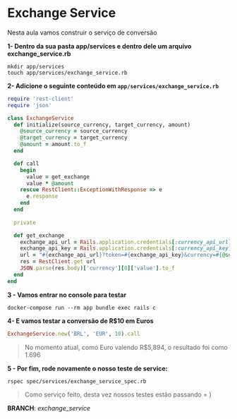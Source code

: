 # Exchange Service

Nesta aula vamos construir o serviço de conversão



**1- Dentro da sua pasta app/services e dentro dele um arquivo exchange_service.rb**

```shell
mkdir app/services
touch app/services/exchange_service.rb
```



**2- Adicione o seguinte conteúdo em `app/services/exchange_service.rb`**

```ruby
require 'rest-client'
require 'json'

class ExchangeService
  def initialize(source_currency, target_currency, amount)
    @source_currency = source_currency
    @target_currency = target_currency
    @amount = amount.to_f
  end

  def call
    begin
      value = get_exchange
      value * @amount
    rescue RestClient::ExceptionWithResponse => e
      e.response
    end
  end
    
  private

  def get_exchange
    exchange_api_url = Rails.application.credentials[:currency_api_url]
    exchange_api_key = Rails.application.credentials[:currency_api_key]
    url = "#{exchange_api_url}?token=#{exchange_api_key}&currency=#{@source_currency}/#{@target_currency}"
    res = RestClient.get url
    JSON.parse(res.body)['currency'][0]['value'].to_f
  end
end
```



**3 - Vamos entrar no console para testar**

```shell
docker-compose run --rm app bundle exec rails c
```



**4- E vamos testar a conversão de R$10 em Euros**

```ruby
ExchangeService.new('BRL', 'EUR', 10).call
```

> No momento atual, como Euro valendo R$5,894, o resultado foi como 1.696



**5 - Por fim, rode novamente o nosso teste de service:**

```shell
rspec spec/services/exchange_service_spec.rb
```

> Como serviço feito, desta vez nossos testes estão passando = )



**BRANCH**: *exchange_service*